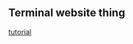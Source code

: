 ## Terminal website thing

[tutorial](https://www.freecodecamp.org/news/how-to-create-interactive-terminal-based-portfolio/)
